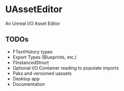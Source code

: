 # UAssetEditor
 An Unreal I/O Asset Editor

## TODOs
- FTextHistory types
- Export Types (Blueprints, etc.)
- FInstancedStruct
- Optional I/O Container reading to populate imports
- Paks and versioned uassets
- Desktop app
- Documentation

